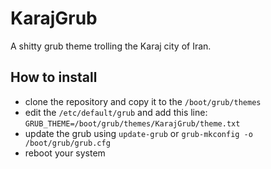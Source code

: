 # KarajGrub
A shitty grub theme trolling the Karaj city of Iran.
## How to install
- clone the repository and copy it to the `/boot/grub/themes`
- edit the `/etc/default/grub` and add this line: `GRUB_THEME=/boot/grub/themes/KarajGrub/theme.txt`
- update the grub using `update-grub` or `grub-mkconfig -o /boot/grub/grub.cfg`
- reboot your system

